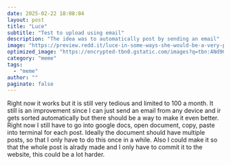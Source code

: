 ```yaml
---
date: 2025-02-22 18:08:04
layout: post
title: "Luce"
subtitle: "Test to upload using email"
description: "The idea was to automatically post by sending an email"
image: "https://preview.redd.it/luce-in-some-ways-she-would-be-a-very-powerful-stand-user-by-v0-dn67ctoatwxd1.jpeg?width=1080&crop=smart&auto=webp&s=1575669d4640d91c16685356598377c78f7964a3"
optimized_image: "https://encrypted-tbn0.gstatic.com/images?q=tbn:ANd9GcT1POlw4j2C4RfJ9P7g5f48RD-MPj_7_E8fzu2q48wFgR3dIoUZhHyNZ9SitqUp4QnYf_E&usqp=CAU"
category: "meme"
tags:
  - "meme"
author: ""
paginate: false
---
```


Right now it works but it is still very tedious and limited to 100 a month. It still is an improvement since I can just send an email from any device and ir gets sorted automatically but there should be a way to make it even better. Right now I still have to go into google docs, open document, copy, paste into terminal for each post. Ideally the document should have multiple posts, so that I only have to do this once in a while.
Also I could make it so that the whole post is alrady made and I only have to commit it to the website, this could be a lot harder.
